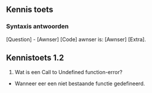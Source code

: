  Kennis toets
 ------------

### Syntaxis antwoorden ###

[Question] - [Awnser]
[Code] awnser is: [Awnser] [Extra].

## Kennistoets 1.2 ##

1. Wat is een Call to Undefined function-error?
  - Wanneer eer een niet bestaande functie gedefineerd.
 
 
 